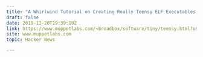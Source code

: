 ```yaml
---
title: "A Whirlwind Tutorial on Creating Really Teensy ELF Executables for Linux (1999)"
draft: false
date: 2019-12-20T19:39:19Z
link: https://www.muppetlabs.com/~breadbox/software/tiny/teensy.html?utm_medium=RSS&utm_source=hune
site: www.muppetlabs.com
topic: Hacker News  

---
```

